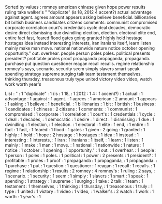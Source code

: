 Sorted by values :
romney american chinese given hope power results ruling take walker's " "duplicate" (is 18, 2012 4 accent?) actual advantage against agent. agrees amount appears asking believe beneficial. billionaries bit british business candidates citizens comments: communist compromised corporate correlation court's credentials cycle deal decades, democratic desire direct dismissing due dwindling election, election. electoral elite end, entire fact fast, feared flood gates going granted highly hold hostage hostages idea instead interesting interests, iran iranians itself, learn listen mainly make man move. national nationwide nature notice october opening opportunity." out. overhear. people person poles poles. political presents president? profitable proles proof propaganda propaganda, propaganda. purchase put question questioner reagan recall recalls. regime relationship romney's says, scenario. security seem simply slavers smart speak spending strategy supreme surging talk team testament themselves, thinking thursday, treasonous truly type united victory video video, watch work worth year's 

List :
" : 1
"duplicate" : 1
(is : 1
18, : 1
2012 : 1
4 : 1
accent?) : 1
actual : 1
advantage : 1
against : 1
agent. : 1
agrees : 1
american : 2
amount : 1
appears : 1
asking : 1
believe : 1
beneficial. : 1
billionaries : 1
bit : 1
british : 1
business : 1
candidates : 1
chinese : 2
citizens : 1
comments: : 1
communist : 1
compromised : 1
corporate : 1
correlation : 1
court's : 1
credentials : 1
cycle : 1
deal : 1
decades, : 1
democratic : 1
desire : 1
direct : 1
dismissing : 1
due : 1
dwindling : 1
election, : 1
election. : 1
electoral : 1
elite : 1
end, : 1
entire : 1
fact : 1
fast, : 1
feared : 1
flood : 1
gates : 1
given : 2
going : 1
granted : 1
highly : 1
hold : 1
hope : 2
hostage : 1
hostages : 1
idea : 1
instead : 1
interesting : 1
interests, : 1
iran : 1
iranians : 1
itself, : 1
learn : 1
listen : 1
mainly : 1
make : 1
man : 1
move. : 1
national : 1
nationwide : 1
nature : 1
notice : 1
october : 1
opening : 1
opportunity." : 1
out. : 1
overhear. : 1
people : 1
person : 1
poles : 1
poles. : 1
political : 1
power : 2
presents : 1
president? : 1
profitable : 1
proles : 1
proof : 1
propaganda : 1
propaganda, : 1
propaganda. : 1
purchase : 1
put : 1
question : 1
questioner : 1
reagan : 1
recall : 1
recalls. : 1
regime : 1
relationship : 1
results : 2
romney : 4
romney's : 1
ruling : 2
says, : 1
scenario. : 1
security : 1
seem : 1
simply : 1
slavers : 1
smart : 1
speak : 1
spending : 1
strategy : 1
supreme : 1
surging : 1
take : 2
talk : 1
team : 1
testament : 1
themselves, : 1
thinking : 1
thursday, : 1
treasonous : 1
truly : 1
type : 1
united : 1
victory : 1
video : 1
video, : 1
walker's : 2
watch : 1
work : 1
worth : 1
year's : 1
